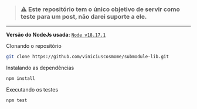> ### ⚠ Este repositório tem o único objetivo de servir como teste para um post, não darei suporte a ele.

---

**Versão do NodeJs usada:** [` Node v18.17.1 `](https://nodejs.org/dist/latest-v18.x/docs/api/)

Clonando o repositório
```bash
git clone https://github.com/viniciuscosmome/submodule-lib.git
```

Instalando as dependências
```bash
npm install
```

Executando os testes
```bash
npm test
```

